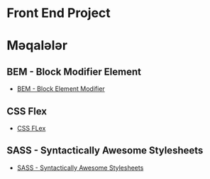 # Front End Project
# Məqalələr
## BEM - Block Modifier Element
 - [BEM - Block Element Modifier](https://azikmemmedzade.medium.com/bem-block-element-modifier-3eadfe5d1aa0)
## CSS Flex 
 - [CSS FLex](https://azikmemmedzade.medium.com/css-flex-73ecacbb7e67)
## SASS - Syntactically Awesome Stylesheets
 - [SASS - Syntactically Awesome Stylesheets](https://azikmemmedzade.medium.com/sass-n%C9%99dir-5b7a0736242b)